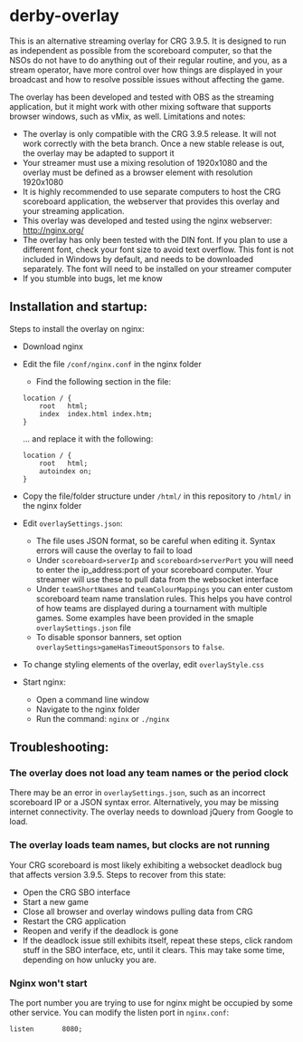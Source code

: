 # derby-overlay

This is an alternative streaming overlay for CRG 3.9.5. It is designed to run as independent as possible from the scoreboard computer, so that the NSOs do not have to do anything out of their regular routine, and you, as a stream operator, have more control over how things are displayed in your broadcast and how to resolve possible issues without affecting the game.

The overlay has been developed and tested with OBS as the streaming application, but it might work with other mixing software that supports browser windows, such as vMix, as well. Limitations and notes:
* The overlay is only compatible with the CRG 3.9.5 release. It will not work correctly with the beta branch. Once a new stable release is out, the overlay may be adapted to support it
* Your streamer must use a mixing resolution of 1920x1080 and the overlay must be defined as a browser element with resolution 1920x1080
* It is highly recommended to use separate computers to host the CRG scoreboard application, the webserver that provides this overlay and your streaming application.
* This overlay was developed and tested using the nginx webserver: http://nginx.org/
* The overlay has only been tested with the DIN font. If you plan to use a different font, check your font size to avoid text overflow. This font is not included in Windows by default, and needs to be downloaded separately. The font will need to be installed on your streamer computer
* If you stumble into bugs, let me know


## Installation and startup:

Steps to install the overlay on nginx:
* Download nginx
* Edit the file `/conf/nginx.conf` in the nginx folder
  * Find the following section in the file:
  ```
  location / {
      root   html;
      index  index.html index.htm;
  }
  ```

  ... and replace it with the following:

  ```
  location / {
      root   html;
      autoindex on;
  }
  ```

* Copy the file/folder structure under `/html/` in this repository to `/html/` in the nginx folder

* Edit `overlaySettings.json`:
  * The file uses JSON format, so be careful when editing it. Syntax errors will cause the overlay to fail to load
  * Under `scoreboard>serverIp` and `scoreboard>serverPort` you will need to enter the ip_address:port of your scoreboard computer. Your streamer will use these to pull data from the websocket interface
  * Under `teamShortNames` and `teamColourMappings` you can enter custom scoreboard team name translation rules. This helps you have control of how teams are displayed during a tournament with multiple games. Some examples have been provided in the smaple `overlaySettings.json` file
  * To disable sponsor banners, set option `overlaySettings>gameHasTimeoutSponsors` to `false`.

* To change styling elements of the overlay, edit `overlayStyle.css`

* Start nginx:
  * Open a command line window
  * Navigate to the nginx folder
  * Run the command:
      `nginx`
      or
      `./nginx`

## Troubleshooting:

### The overlay does not load any team names or the period clock
There may be an error in `overlaySettings.json`, such as an incorrect scoreboard IP or a JSON syntax error. Alternatively, you may be missing internet connectivity. The overlay needs to download jQuery from Google to load.

### The overlay loads team names, but clocks are not running
Your CRG scoreboard is most likely exhibiting a websocket deadlock bug that affects version 3.9.5. Steps to recover from this state:
* Open the CRG SBO interface
* Start a new game
* Close all browser and overlay windows pulling data from CRG
* Restart the CRG application
* Reopen and verify if the deadlock is gone
* If the deadlock issue still exhibits itself, repeat these steps, click random stuff in the SBO interface, etc, until it clears. This may take some time, depending on how unlucky you are.

### Nginx won't start
The port number you are trying to use for nginx might be occupied by some other service. You can modify the listen port in `nginx.conf`:

```
listen       8080;
```
